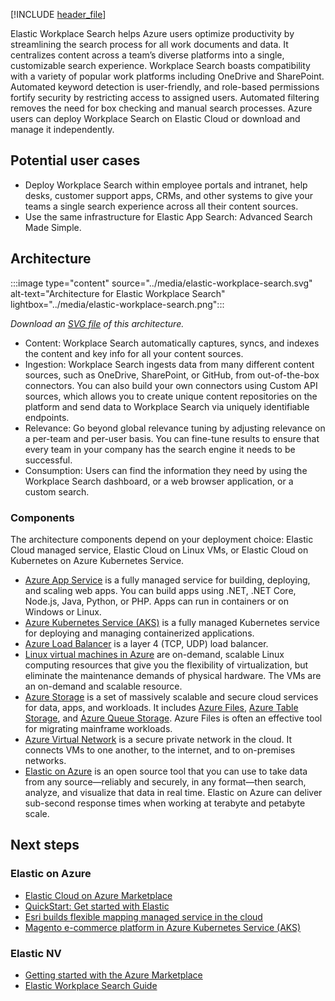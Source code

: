 [!INCLUDE [header_file](../../../includes/sol-idea-header.md)]

Elastic Workplace Search helps Azure users optimize productivity by streamlining the search process for all work documents and data. It centralizes content across a team’s diverse platforms into a single, customizable search experience. Workplace Search boasts compatibility with a variety of popular work platforms including OneDrive and SharePoint. Automated keyword detection is user-friendly, and role-based permissions fortify security by restricting access to assigned users. Automated filtering removes the need for box checking and manual search processes. Azure users can deploy Workplace Search on Elastic Cloud or download and manage it independently.

## Potential user cases

- Deploy Workplace Search within employee portals and intranet, help desks, customer support apps, CRMs, and other systems to give your teams a single search experience across all their content sources.
- Use the same infrastructure for Elastic App Search: Advanced Search Made Simple.

## Architecture

:::image type="content" source="../media/elastic-workplace-search.svg" alt-text="Architecture for Elastic Workplace Search" lightbox="../media/elastic-workplace-search.png":::

*Download an [SVG file](../media/elastic-workplace-search.svg) of this architecture.*

- Content: Workplace Search automatically captures, syncs, and indexes the content and key info for all your content sources.
- Ingestion: Workplace Search ingests data from many different content sources, such as OneDrive, SharePoint, or GitHub, from out-of-the-box connectors. You can also build your own connectors using Custom API sources, which allows you to create unique content repositories on the platform and send data to Workplace Search via uniquely identifiable endpoints.
- Relevance: Go beyond global relevance tuning by adjusting relevance on a per-team and per-user basis. You can fine-tune results to ensure that every team in your company has the search engine it needs to be successful.
- Consumption: Users can find the information they need by using the Workplace Search dashboard, or a web browser application, or a custom search.

### Components

The architecture components depend on your deployment choice: Elastic Cloud managed service, Elastic Cloud on Linux VMs, or Elastic Cloud on Kubernetes on Azure Kubernetes Service.

- [Azure App Service](https://azure.microsoft.com/services/app-service) is a fully managed service for building, deploying, and scaling web apps. You can build apps using .NET, .NET Core, Node.js, Java, Python, or PHP. Apps can run in containers or on Windows or Linux.
- [Azure Kubernetes Service (AKS)](https://azure.microsoft.com/services/kubernetes-service) is a fully managed Kubernetes service for deploying and managing containerized applications.
- [Azure Load Balancer](https://azure.microsoft.com/services/load-balancer) is a layer 4 (TCP, UDP) load balancer.
- [Linux virtual machines in Azure](https://azure.microsoft.com/services/virtual-machines/linux) are on-demand, scalable Linux computing resources that give you the flexibility of virtualization, but eliminate the maintenance demands of physical hardware. The VMs are an on-demand and scalable resource.
- [Azure Storage](https://azure.microsoft.com/product-categories/storage) is a set of massively scalable and secure cloud services for data, apps, and workloads. It includes [Azure Files](https://azure.microsoft.com/services/storage/files), [Azure Table Storage](https://azure.microsoft.com/services/storage/tables), and [Azure Queue Storage](https://azure.microsoft.com/services/storage/queues). Azure Files is often an effective tool for migrating mainframe workloads.
- [Azure Virtual Network](https://azure.microsoft.com/services/virtual-network/) is a secure private network in the cloud. It connects VMs to one another, to the internet, and to on-premises networks.
- [Elastic on Azure](https://azure.microsoft.com/en-us/overview/linux-on-azure/elastic/) is an open source tool that you can use to  take data from any source—reliably and securely, in any format—then search, analyze, and visualize that data in real time. Elastic on Azure can deliver sub-second response times when working at terabyte and petabyte scale.

## Next steps

### Elastic on Azure

- [Elastic Cloud on Azure Marketplace](https://azuremarketplace.microsoft.com/en-us/marketplace/apps/elastic.ec-azure?tab=Overview)
- [QuickStart: Get started with Elastic](/azure/partner-solutions/elastic/create)
- [Esri builds flexible mapping managed service in the cloud](https://customers.microsoft.com/en-us/story/esri)
- [Magento e-commerce platform in Azure Kubernetes Service (AKS)](../../example-scenario/magento/magento-azure.yml)

### Elastic NV

- [Getting started with the Azure Marketplace](https://www.elastic.co/guide/en/elastic-stack-deploy/current/azure-marketplace-getting-started.html#azure-marketplace-getting-started)
- [Elastic Workplace Search Guide](https://www.elastic.co/guide/en/workplace-search/current/index.html)
